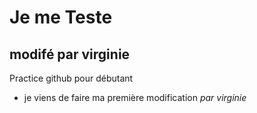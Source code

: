 # Je me Teste
## modifé par virginie
Practice github pour débutant

* je viens de faire ma première modification _par virginie_
